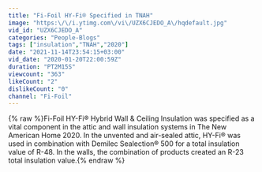 ```yaml
---
title: "Fi-Foil HY-Fi® Specified in TNAH"
image: "https:\/\/i.ytimg.com\/vi\/UZX6CJEDO_A\/hqdefault.jpg"
vid_id: "UZX6CJEDO_A"
categories: "People-Blogs"
tags: ["insulation","TNAH","2020"]
date: "2021-11-14T23:54:15+03:00"
vid_date: "2020-01-20T22:00:59Z"
duration: "PT2M15S"
viewcount: "363"
likeCount: "2"
dislikeCount: "0"
channel: "Fi-Foil"
---
```

{% raw %}Fi-Foil HY-Fi® Hybrid Wall &amp; Ceiling Insulation was specified as a vital component in the attic and wall insulation systems in The New American Home 2020. In the unvented and air-sealed attic, HY-Fi® was used in combination with Demilec Sealection® 500 for a total insulation value of R-48. In the walls, the combination of products created an R-23 total insulation value.{% endraw %}
